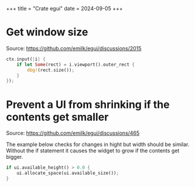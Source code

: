 +++
title = "Crate egui"
date = 2024-09-05
+++

# Get window size

Source: <https://github.com/emilk/egui/discussions/2015>

```rust
ctx.input(|i| {
    if let Some(rect) = i.viewport().outer_rect {
        dbg!(rect.size());
    }
});
```

# Prevent a UI from shrinking if the contents get smaller

Source: <https://github.com/emilk/egui/discussions/465>

The example below checks for changes in hight but width should be similar.
Without the if statement it causes the widget to grow if the contents get bigger.

```rust
if ui.available_height() > 0.0 {
    ui.allocate_space(ui.available_size());
}
```
